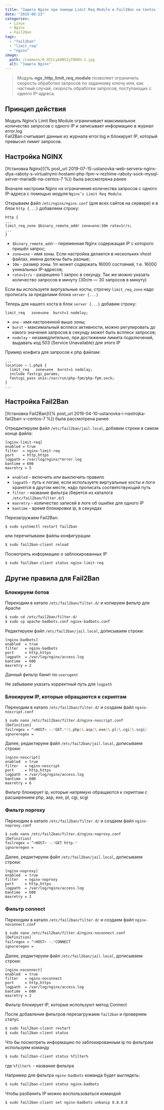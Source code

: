 ```yaml
---
title: "Защита Nginx при помощи Limit Req Module и Fail2Ban на Centos 7"
date: "2019-08-23"
categories: 
  - Linux
  - Nginx
  - Fail2Ban
tags: 
  - "fail2ban"
  - "limit_req"
  - "nginx"
image:
  path: /commons/0_HICLyAdNSIyT0ODU-1.jpg
  alt: "Защита Nginx"
---
```


> Модуль **ngx_http_limit_req_module** позволяет ограничить скорость обработки запросов по заданному ключу или, как частный случай, скорость обработки запросов, поступающих с одного IP-адреса.

## Принцип действия

Модуль Nginx’s Limit Req Module ограничивает максимальное количество запросов с одного IP и записывает информацию в журнал error.log  
Fail2Ban считывает данные из журнала error.log и блокирует IP, который превысил лимит запросов.

## Настройка NGINX

[Установка Nginx]({% post_url 2019-07-15-ustanovka-web-servera-nginx-dlya-raboty-s-virtualnymi-hostami-php-fpm-v-rezhime-raboty-sock-mysql-server-mariadb-na-centos-7 %}) была рассмотрена ранее

Вначале настроим Nginx на ограничения количества запросов c одного IP-адреса с помощью модуля `Nginx’s Limit Req Module`.

Открываем файл `/etc/nginx/nginx.conf` (для всех сайтов на сервере) и в блок `http {...}` добавляем строку:

```
http {
...
limit_req_zone $binary_remote_addr zone=one:10m rate=1r/s;
...
}
```

- `$binary_remote_addr` - переменная Nginx содержащая IP с которого пришёл запрос;
- `zone=one` - имя зоны. Если настройка делается в нескольких vhost файлах, имена должны быть разные;
- `10m` - размер зоны. 1m может содержать 16000 состояний, т.е. 16000 уникальных IP-адресов;
- `rate=1r/s` - разрешено 1 запрос в секунду. Так же можно указать количество запросов в минуту (30r/m — 30 запросов в минуту)

Если вы используете виртуальные хосты, строчку `limit_req_zone` надо прописать за пределами блока `server {...}`

Теперь для нашего хоста в блок `server {...}` добавим строку:

```
limit_req   zone=one  burst=1 nodelay;
```

- `one` - имя настроенной выше зоны;
- `burst` - максимальный всплеск активности, можно регулировать до какого значения запросов в секунду может быть всплеск запросов;
- `nodelay` - незамедлительно, при достижении лимита подключений, выдавать код 503 (Service Unavailable) для этого IP

Пример конфига для запросов к php файлам:

```
...
location ~ \.php$ {
  limit_req   zone=one  burst=1 nodelay;
  include fastcgi_params;
  fastcgi_pass unix:/var/run/php-fpm/php-fpm.sock;
}
...
```

## Настройка Fail2Ban

[Установка Fail2Ban]({% post_url 2019-04-10-ustanovka-i-nastrojka-fail2ban-v-centos-7 %}) была рассмотрена ранее

Отредактируем файл `/etc/fail2ban/jail.local`, добавим строки в самом конце файла:

```
[nginx-limit-req]
enabled = true
filter  = nginx-limit-req
port    = http,https
logpath = /var/log/nginx/*error.log
bantime = 600
maxretry = 5
```

- `enabled` - включить или выключить правило
- `logpath` - путь к логам, если используете виртуальные хосты и логи хранятся в другом месте, надо прописать соответствующий путь
- `filter` - название фильтра (берется из каталога `/etc/fail2ban/filter.d/`)
- `maxretry` - количество записей в логе об ошибке для одного IP
- `bantime` - время блокировки ip, в секундах

Перезагружаем Fail2Ban:

```sh
$ sudo systemctl restart fail2ban
```

или перечитываем файлы конфигурации

```sh
$ sudo fail2ban-client reload
```

Посмотреть информацию о заблокированных IP

```sh
$ sudo fail2ban-client status nginx-limit-req
```

## Другие правила для Fail2Ban

### Блокируем ботов

Переходим в катало `/etc/fail2ban/filter.d/` и копируем фильтр для Apache

```sh
$ sudo cd /etc/fail2ban/filter.d/
$ sudo cp apache-badbots.conf nginx-badbots.conf
```

Редактируем файл `/etc/fail2ban/jail.local`, дописываем строки:

```
[nginx-badbots]
enabled  = true
filter   = nginx-badbots
port     = http,https
logpath  = /var/log/nginx/access.log
bantime  = 600
maxretry = 2
```

Данный фильтр банит по `userugent`

Не забываем указать корректный путь для `logpath`

### Блокируем IP, которые обращаются к скриптам

Переходим в катало `/etc/fail2ban/filter.d/` и создаем файл `nginx-noscript.conf`

```sh
$ sudo nano /etc/fail2ban/filter.d/nginx-noscript.conf
[Definition]
failregex = ^<HOST> -.*GET.*(\.php|\.asp|\.exe|\.pl|\.cgi|\.scgi)
ignoreregex =
```

Далее, редактируем файл `/etc/fail2ban/jail.local`, дописываем строки:

```
[nginx-noscript]
enabled  = true
filter   = nginx-noscript
port     = http,https
logpath  = /var/log/nginx/access.log
bantime  = 600
maxretry = 6
```

Фильтр блокирует ip, которые напрямую обращаются к скриптам с расширением php, asp, exe, pl, cgi, scgi

### Фильтр noproxy

Переходим в катало `/etc/fail2ban/filter.d/` и создаем файл `nginx-noproxy.conf`

```sh
$ sudo nano /etc/fail2ban/filter.d/nginx-noproxy.conf
[Definition]
failregex = ^<HOST> -.*GET http.*
ignoreregex =
```

Далее, редактируем файл `/etc/fail2ban/jail.local`, дописываем строки:

```
[nginx-noproxy]
enabled  = true
filter   = nginx-noproxy
port     = http,https
logpath  = /var/log/nginx/access.log
bantime  = 600
maxretry = 2
```

### Фильтр connect

Переходим в катало `/etc/fail2ban/filter.d/` и создаем файл `nginx-noconnect.conf`

```sh
$ sudo nano /etc/fail2ban/filter.d/nginx-noconnect.conf
[Definition]
failregex = ^<HOST> -.*CONNECT
ignoreregex =
```

Далее, редактируем файл `/etc/fail2ban/jail.local`, дописываем строки:

```
[nginx-noconnect]
enabled  = true
filter   = nginx-noconnect
port     = http,https
logpath  = /var/log/nginx/access.log
bantime  = 600
maxretry = 2
```

Фильтр блокирует IP, которые используют метод Connect

После добавления фильтров перезагружаем `fail2ban` и проверяем статус

```sh
$ sudo fail2ban-client restart
$ sudo fail2ban-client status
```

Что бы посмотреть информацию по заблокированным ip по фильтрам используем команду

```sh
$ sudo fail2ban-client status %filter%
```

где `%filter% `- название фильтра

Например для фильтра `nginx-badbots` команда будет выглядеть:

```sh
$ sudo fail2ban-client status nginx-badbots
```

Чтобы разбанить IP можно воспользоваться командой

```sh
$ sudo fail2ban-client set nginx-badbots unbanip 8.8.8.8
```
